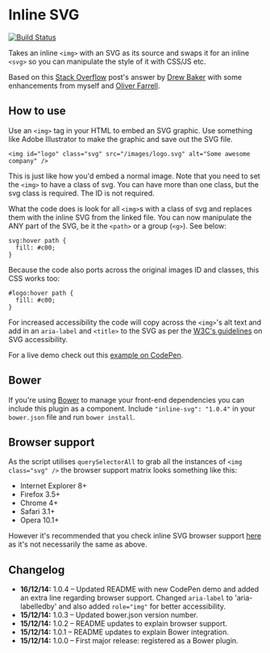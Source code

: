 # Inline SVG

[![Build Status](https://travis-ci.org/jonnyhaynes/inline-svg.svg?branch=master)](https://travis-ci.org/jonnyhaynes/inline-svg)

Takes an inline `<img>` with an SVG as its source and swaps it for an inline `<svg>` so you can manipulate the style of it with CSS/JS etc.

Based on this [Stack Overflow](http://stackoverflow.com/questions/11978995/how-to-change-color-of-svg-image-using-css-jquery-svg-image-replacement) post's answer by [Drew Baker](http://stackoverflow.com/users/503546/drew-baker) with some enhancements from myself and [Oliver Farrell](https://github.com/oliverfarrell).

## How to use

Use an `<img>` tag in your HTML to embed an SVG graphic. Use something like Adobe Illustrator to make the graphic and save out the SVG file.

`<img id="logo" class="svg" src="/images/logo.svg" alt="Some awesome company" />`

This is just like how you'd embed a normal image. Note that you need to set the `<img>` to have a class of svg. You can have more than one class, but the svg class is required. The ID is not required.

What the code does is look for all `<img>`s with a class of svg and replaces them with the inline SVG from the linked file. You can now manipulate the ANY part of the SVG, be it the `<path>` or a group (`<g>`). See below:

```
svg:hover path {
  fill: #c00;
}
```

Because the code also ports across the original images ID and classes, this CSS works too:

```
#logo:hover path {
  fill: #c00;
}
```

For increased accessibility the code will copy across the `<img>`'s alt text and add in an `aria-label` and `<title>` to the SVG as per the [W3C's guidelines](http://www.w3.org/TR/SVG-access/) on SVG accessibility.

For a live demo check out this [example on CodePen](http://codepen.io/oliverfarrell/pen/GgqJvB).

## Bower

If you're using [Bower](bower.io) to manage your front-end dependencies you can include this plugin as a component. Include `"inline-svg": "1.0.4"` in your `bower.json` file and run `bower install`.

## Browser support

As the script utilises `querySelectorAll` to grab all the instances of `<img class="svg" />` the browser support matrix looks something like this:

- Internet Explorer 8+
- Firefox 3.5+
- Chrome 4+
- Safari 3.1+
- Opera 10.1+

However it's recommended that you check inline SVG browser support [here](http://caniuse.com/#search=inline%20svg) as it's not necessarily the same as above.

## Changelog

- **16/12/14:** 1.0.4 – Updated README with new CodePen demo and added an extra line regarding browser support. Changed `aria-label` to 'aria-labelledby' and also added `role="img"` for better accessibility.
- **15/12/14:** 1.0.3 – Updated bower.json version number.
- **15/12/14:** 1.0.2 – README updates to explain browser support.
- **15/12/14:** 1.0.1 – README updates to explain Bower integration.
- **15/12/14:** 1.0.0 – First major release: registered as a Bower plugin.
